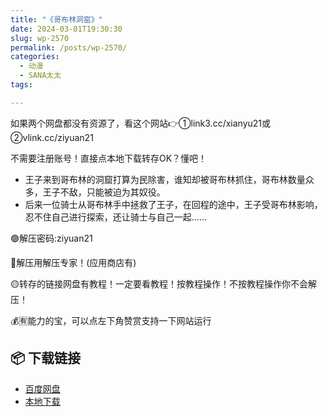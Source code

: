 ```yaml
---
title: "《哥布林洞窑》"
date: 2024-03-01T19:30:30
slug: wp-2570
permalink: /posts/wp-2570/
categories:
  - 动漫
  - SANA太太
tags:

---
```


如果两个网盘都没有资源了，看这个网站👉①link3.cc/xianyu21或②vlink.cc/ziyuan21

不需要注册账号！直接点本地下载转存OK？懂吧！

*   王子来到哥布林的洞窟打算为民除害，谁知却被哥布林抓住，哥布林数量众多，王子不敌，只能被迫为其奴役。
*   后来一位骑士从哥布林手中拯救了王子，在回程的途中，王子受哥布林影响，忍不住自己进行探索，还让骑士与自己一起……

🟢解压密码:ziyuan21

🔵解压用解压专家！(应用商店有)

🟡转存的链接网盘有教程！一定要看教程！按教程操作！不按教程操作你不会解压！

💰🈶能力的宝，可以点左下角赞赏支持一下网站运行

## 📦 下载链接
- [百度网盘](https://blziyuan21.com/pay-download/2570?key=eaa62842dd&down_id=0)
- [本地下载](https://blziyuan21.com/pay-download/2570?key=eaa62842dd&down_id=1)

